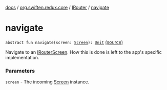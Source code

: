 [docs](../../index.md) / [org.swiften.redux.core](../index.md) / [IRouter](index.md) / [navigate](./navigate.md)

# navigate

`abstract fun navigate(screen: `[`Screen`](index.md#Screen)`): `[`Unit`](https://kotlinlang.org/api/latest/jvm/stdlib/kotlin/-unit/index.html) [(source)](https://github.com/protoman92/KotlinRedux/tree/master/common/common-core/src/main/kotlin/org/swiften/redux/core/RouterMiddleware.kt#L27)

Navigate to an [IRouterScreen](../-i-router-screen.md). How this is done is left to the app's specific
implementation.

### Parameters

`screen` - The incoming [Screen](index.md#Screen) instance.